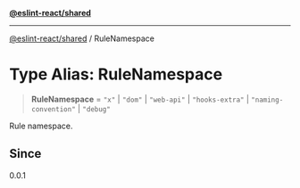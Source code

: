 [**@eslint-react/shared**](../README.md)

***

[@eslint-react/shared](../README.md) / RuleNamespace

# Type Alias: RuleNamespace

> **RuleNamespace** = `"x"` \| `"dom"` \| `"web-api"` \| `"hooks-extra"` \| `"naming-convention"` \| `"debug"`

Rule namespace.

## Since

0.0.1
